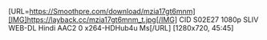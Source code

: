 [URL=https://Smoothpre.com/download/mzia17gt6mnm][IMG]https://layback.cc/mzia17gt6mnm_t.jpg[/IMG]
CID S02E27 1080p SLIV WEB-DL Hindi AAC2 0 x264-HDHub4u Ms[/URL] [1280x720, 45:45]
